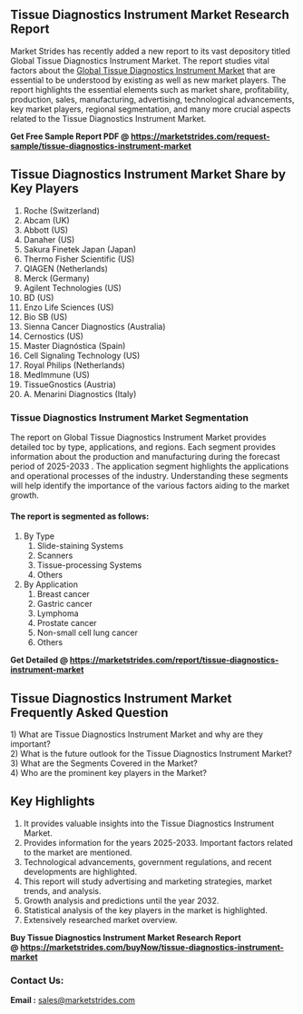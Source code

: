 <h2>Tissue Diagnostics Instrument Market Research Report</h2>
<p>Market Strides has recently added a new report to its vast depository titled Global Tissue Diagnostics Instrument Market. The report studies vital factors about the&nbsp;<a href="https://marketstrides.com/report/tissue-diagnostics-instrument-market">Global Tissue Diagnostics Instrument Market</a>&nbsp;that are essential to be understood by existing as well as new market players. The report highlights the essential elements such as market share, profitability, production, sales, manufacturing, advertising, technological advancements, key market players, regional segmentation, and many more crucial aspects related to the Tissue Diagnostics Instrument Market.</p>
<p><strong>Get Free Sample Report PDF @&nbsp;<a href="https://marketstrides.com/request-sample/tissue-diagnostics-instrument-market">https://marketstrides.com/request-sample/tissue-diagnostics-instrument-market</a></strong></p>
<h2><strong>Tissue Diagnostics Instrument Market Share by Key Players</strong></h2>
<ol>
<li>Roche (Switzerland)</li>
<li>Abcam (UK)</li>
<li>Abbott (US)</li>
<li>Danaher (US)</li>
<li>Sakura Finetek Japan (Japan)</li>
<li>Thermo Fisher Scientific (US)</li>
<li>QIAGEN (Netherlands)</li>
<li>Merck (Germany)</li>
<li>Agilent Technologies (US)</li>
<li>BD (US)</li>
<li>Enzo Life Sciences (US)</li>
<li>Bio SB (US)</li>
<li>Sienna Cancer Diagnostics (Australia)</li>
<li>Cernostics (US)</li>
<li>Master Diagn&oacute;stica (Spain)</li>
<li>Cell Signaling Technology (US)</li>
<li>Royal Philips (Netherlands)</li>
<li>MedImmune (US)</li>
<li>TissueGnostics (Austria)</li>
<li>A. Menarini Diagnostics (Italy)</li>
</ol>
<h3><strong>Tissue Diagnostics Instrument Market Segmentation</strong></h3>
<p>The report on Global Tissue Diagnostics Instrument Market provides detailed toc by type, applications, and regions. Each segment provides information about the production and manufacturing during the forecast period of 2025-2033 . The application segment highlights the applications and operational processes of the industry. Understanding these segments will help identify the importance of the various factors aiding to the market growth.</p>
<h4>The report is segmented as follows:</h4>
<ol>
<li>By Type
<ol>
<li>Slide-staining Systems</li>
<li>Scanners</li>
<li>Tissue-processing Systems</li>
<li>Others</li>
</ol>
</li>
<li>By Application
<ol>
<li>Breast cancer</li>
<li>Gastric cancer</li>
<li>Lymphoma</li>
<li>Prostate cancer</li>
<li>Non-small cell lung cancer</li>
<li>Others</li>
</ol>
</li>
</ol>
<p><strong>Get Detailed @&nbsp;<a href="https://marketstrides.com/report/tissue-diagnostics-instrument-market">https://marketstrides.com/report/tissue-diagnostics-instrument-market</a></strong></p>
<h2 class=""><strong>Tissue Diagnostics Instrument Market Frequently Asked Question</strong></h2>
<div class="">1) What are&nbsp;Tissue Diagnostics Instrument Market and why are they important?
<div class="">
<div class="">2) What is the future outlook for the Tissue Diagnostics Instrument Market?</div>
</div>
</div>
<div class="">3) What are the Segments Covered in the Market?</div>
<div class="">4) Who are the prominent key players in the Market?</div>
<h2><strong>Key Highlights</strong></h2>
<div class="">
<ol>
<li>It provides valuable insights into the Tissue Diagnostics Instrument Market.</li>
<li>Provides information for the years 2025-2033. Important factors related to the market are mentioned.</li>
<li>Technological advancements, government regulations, and recent developments are highlighted.</li>
<li>This report will study advertising and marketing strategies, market trends, and analysis.</li>
<li>Growth analysis and predictions until the year 2032.</li>
<li>Statistical analysis of the key players in the market is highlighted.</li>
<li>Extensively researched market overview.</li>
</ol>
<p><strong>Buy Tissue Diagnostics Instrument Market Research Report @&nbsp;<a href="https://marketstrides.com/buyNow/tissue-diagnostics-instrument-market">https://marketstrides.com/buyNow/tissue-diagnostics-instrument-market</a></strong></p>
<h3>Contact Us:</h3>
<p><strong>Email :</strong> <a href="mailto:sales@marketstrides.com">sales@marketstrides.com</a></p>
</div>
